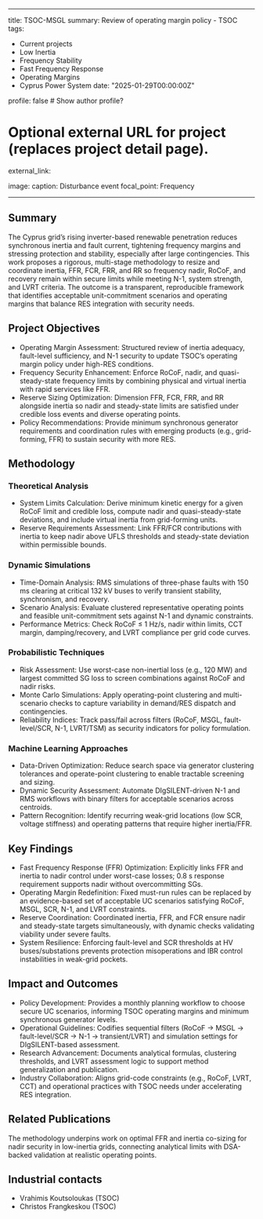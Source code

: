 ---
title: TSOC-MSGL
summary: Review of operating margin policy - TSOC
tags:
- Current projects
- Low Inertia
- Frequency Stability
- Fast Frequency Response
- Operating Margins
- Cyprus Power System
date: "2025-01-29T00:00:00Z"

profile: false  # Show author profile?

# Optional external URL for project (replaces project detail page).
external_link: 

image:
  caption: Disturbance event
  focal_point: Frequency
***


## Summary

The Cyprus grid’s rising inverter-based renewable penetration reduces synchronous inertia and fault current, tightening frequency margins and stressing protection and stability, especially after large contingencies. This work proposes a rigorous, multi-stage methodology to resize and coordinate inertia, FFR, FCR, FRR, and RR so frequency nadir, RoCoF, and recovery remain within secure limits while meeting N-1, system strength, and LVRT criteria. The outcome is a transparent, reproducible framework that identifies acceptable unit-commitment scenarios and operating margins that balance RES integration with security needs.


## Project Objectives

- Operating Margin Assessment: Structured review of inertia adequacy, fault-level sufficiency, and N-1 security to update TSOC’s operating margin policy under high-RES conditions.
- Frequency Security Enhancement: Enforce RoCoF, nadir, and quasi-steady-state frequency limits by combining physical and virtual inertia with rapid services like FFR.
- Reserve Sizing Optimization: Dimension FFR, FCR, FRR, and RR alongside inertia so nadir and steady-state limits are satisfied under credible loss events and diverse operating points.
- Policy Recommendations: Provide minimum synchronous generator requirements and coordination rules with emerging products (e.g., grid-forming, FFR) to sustain security with more RES.


## Methodology

### Theoretical Analysis
- System Limits Calculation: Derive minimum kinetic energy for a given RoCoF limit and credible loss, compute nadir and quasi-steady-state deviations, and include virtual inertia from grid-forming units.
- Reserve Requirements Assessment: Link FFR/FCR contributions with inertia to keep nadir above UFLS thresholds and steady-state deviation within permissible bounds.

### Dynamic Simulations
- Time-Domain Analysis: RMS simulations of three-phase faults with 150 ms clearing at critical 132 kV buses to verify transient stability, synchronism, and recovery.
- Scenario Analysis: Evaluate clustered representative operating points and feasible unit-commitment sets against N-1 and dynamic constraints.
- Performance Metrics: Check RoCoF ≤ 1 Hz/s, nadir within limits, CCT margin, damping/recovery, and LVRT compliance per grid code curves.

### Probabilistic Techniques
- Risk Assessment: Use worst-case non-inertial loss (e.g., 120 MW) and largest committed SG loss to screen combinations against RoCoF and nadir risks.
- Monte Carlo Simulations: Apply operating-point clustering and multi-scenario checks to capture variability in demand/RES dispatch and contingencies.
- Reliability Indices: Track pass/fail across filters (RoCoF, MSGL, fault-level/SCR, N-1, LVRT/TSM) as security indicators for policy formulation.

### Machine Learning Approaches
- Data-Driven Optimization: Reduce search space via generator clustering tolerances and operate-point clustering to enable tractable screening and sizing.
- Dynamic Security Assessment: Automate DIgSILENT-driven N-1 and RMS workflows with binary filters for acceptable scenarios across centroids.
- Pattern Recognition: Identify recurring weak-grid locations (low SCR, voltage stiffness) and operating patterns that require higher inertia/FFR.


## Key Findings

- Fast Frequency Response (FFR) Optimization: Explicitly links FFR and inertia to nadir control under worst-case losses; 0.8 s response requirement supports nadir without overcommitting SGs.
- Operating Margin Redefinition: Fixed must-run rules can be replaced by an evidence-based set of acceptable UC scenarios satisfying RoCoF, MSGL, SCR, N-1, and LVRT constraints.
- Reserve Coordination: Coordinated inertia, FFR, and FCR ensure nadir and steady-state targets simultaneously, with dynamic checks validating viability under severe faults.
- System Resilience: Enforcing fault-level and SCR thresholds at HV buses/substations prevents protection misoperations and IBR control instabilities in weak-grid pockets.


## Impact and Outcomes

- Policy Development: Provides a monthly planning workflow to choose secure UC scenarios, informing TSOC operating margins and minimum synchronous generator levels.
- Operational Guidelines: Codifies sequential filters (RoCoF → MSGL → fault-level/SCR → N-1 → transient/LVRT) and simulation settings for DIgSILENT-based assessment.
- Research Advancement: Documents analytical formulas, clustering thresholds, and LVRT assessment logic to support method generalization and publication.
- Industry Collaboration: Aligns grid-code constraints (e.g., RoCoF, LVRT, CCT) and operational practices with TSOC needs under accelerating RES integration.


## Related Publications

The methodology underpins work on optimal FFR and inertia co-sizing for nadir security in low-inertia grids, connecting analytical limits with DSA-backed validation at realistic operating points.


## Industrial contacts

- Vrahimis Koutsoloukas (TSOC)
- Christos Frangkeskou (TSOC)
